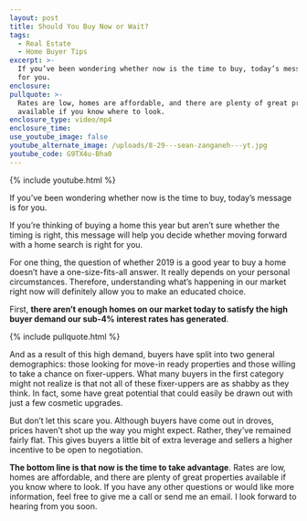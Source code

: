```yaml
---
layout: post
title: Should You Buy Now or Wait?
tags:
  - Real Estate
  - Home Buyer Tips
excerpt: >-
  If you’ve been wondering whether now is the time to buy, today’s message is
  for you.
enclosure:
pullquote: >-
  Rates are low, homes are affordable, and there are plenty of great properties
  available if you know where to look.
enclosure_type: video/mp4
enclosure_time:
use_youtube_image: false
youtube_alternate_image: /uploads/8-29---sean-zanganeh---yt.jpg
youtube_code: G9TX4u-Bha0
---
```


{% include youtube.html %}

If you’ve been wondering whether now is the time to buy, today’s message is for you.

If you’re thinking of buying a home this year but aren’t sure whether the timing is right, this message will help you decide whether moving forward with a home search is right for you.

For one thing, the question of whether 2019 is a good year to buy a home doesn’t have a one-size-fits-all answer. It really depends on your personal circumstances. Therefore, understanding what’s happening in our market right now will definitely allow you to make an educated choice.

First, **there aren’t enough homes on our market today to satisfy the high buyer demand our sub-4% interest rates has generated**.

{% include pullquote.html %}

And as a result of this high demand, buyers have split into two general demographics: those looking for move-in ready properties and those willing to take a chance on fixer-uppers. What many buyers in the first category might not realize is that not all of these fixer-uppers are as shabby as they think. In fact, some have great potential that could easily be drawn out with just a few cosmetic upgrades.

But don’t let this scare you. Although buyers have come out in droves, prices haven’t shot up the way you might expect. Rather, they’ve remained fairly flat. This gives buyers a little bit of extra leverage and sellers a higher incentive to be open to negotiation.

**The bottom line is that now is the time to take advantage**. Rates are low, homes are affordable, and there are plenty of great properties available if you know where to look. If you have any other questions or would like more information, feel free to give me a call or send me an email. I look forward to hearing from you soon.